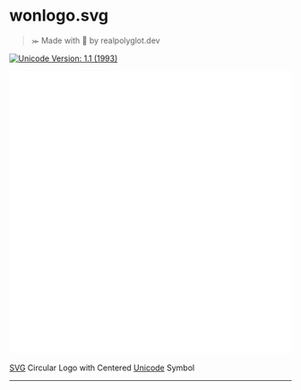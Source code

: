 # wonlogo.svg
>⪼ Made with 💜 by realpolyglot.dev

[![Unicode Version: 1.1 (1993)](https://img.shields.io/badge/Unicode%20Version-1.1%20(1993)-blue)](https://www.unicode.org/versions/Unicode1.1.0/)

![](https://raw.githubusercontent.com/wilmoore/wonlogo.svg/main/index.svg)

[SVG][] Circular Logo with Centered [Unicode][] Symbol

---
[SVG]: https://www.w3.org/Graphics/SVG/
[Unicode]: https://unicode-table.com/en/20A9/
